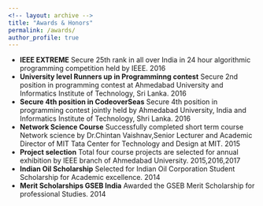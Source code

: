 ```yaml
---
<!-- layout: archive -->
title: "Awards & Honors"
permalink: /awards/
author_profile: true
---
```

* **IEEE EXTREME** Secure 25th rank in all over India in 24 hour algorithmic programming competition held by IEEE. 2016
* **University level Runners up in Programminng contest** Secure 2nd position in programming contest at Ahmedabad University and Informatics Institute of Technology, Sri Lanka. 2016
* **Secure 4th position in CodeoverSeas** Secure 4th position in programming contest jointly held by Ahmedabad University, India and Informatics Institute of Technology, Shri Lanka. 2016
* **Network Science Course** Successfully completed short term course Network science by Dr.Chintan Vaishnav,Senior Lecturer and Academic Director of MIT Tata Center for Technology and Design at MIT. 2015
* **Project selection** Total four course projects are selected for annual exhibition by IEEE branch of Ahmedabad University. 2015,2016,2017
* **Indian Oil Scholarship** Selected for Indian Oil Corporation Student Scholarship for Academic excellence. 2014
* **Merit Scholarships GSEB India** Awarded the GSEB Merit Scholarship for professional Studies. 2014
